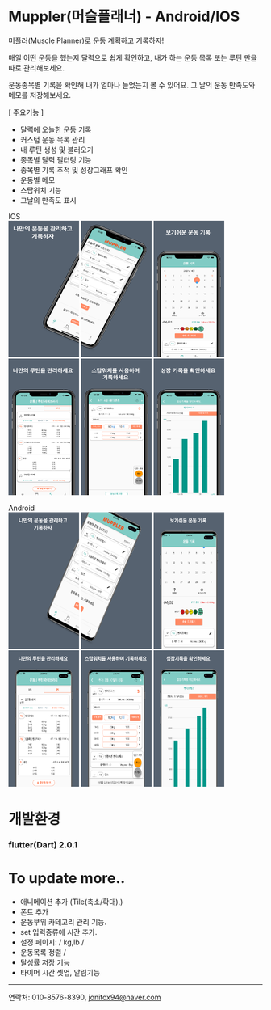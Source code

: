 
# Muppler(머슬플래너) - Android/IOS       
머플러(Muscle Planner)로 운동 계획하고 기록하자!

매일 어떤 운동을 했는지 달력으로 쉽게 확인하고, 
내가 하는 운동 목록 또는 루틴 만을 따로 관리해보세요.

운동종목별 기록을 확인해 내가 얼마나 늘었는지 볼 수 있어요.
그 날의 운동 만족도와 메모를 저장해보세요.

[ 주요기능 ]
- 달력에 오늘한 운동 기록
- 커스텀 운동 목록 관리
- 내 루틴 생성 및 불러오기
- 종목별 달력 필터링 기능
- 종목별 기록 추적 및 성장그래프 확인
- 운동별 메모
- 스탑워치 기능
- 그날의 만족도 표시

IOS      
<img src="/screenshots/screenshots-ios/app-screenshots/6.5-inch Screenshot 1.png" width="140px" height="270px" alt="1"></img>
<img src="/screenshots/screenshots-ios/app-screenshots/6.5-inch Screenshot 2.png" width="140px" height="270px" alt="1"></img>
<img src="/screenshots/screenshots-ios/app-screenshots/6.5-inch Screenshot 3.png" width="140px" height="270px" alt="1"></img>
<img src="/screenshots/screenshots-ios/app-screenshots/6.5-inch Screenshot 4.png" width="140px" height="270px" alt="1"></img>
<img src="/screenshots/screenshots-ios/app-screenshots/6.5-inch Screenshot 5.png" width="140px" height="270px" alt="1"></img>
<img src="/screenshots/screenshots-ios/app-screenshots/6.5-inch Screenshot 6.png" width="140px" height="270px" alt="1"></img>

Android    
<img src="/screenshots/screenshots-android/app-screenshots 4/Phone Screenshot 1.png" width="140px" height="270px" alt="1"></img>
<img src="/screenshots/screenshots-android/app-screenshots 4/Phone Screenshot 2.png" width="140px" height="270px" alt="1"></img>
<img src="/screenshots/screenshots-android/app-screenshots 4/Phone Screenshot 3.png" width="140px" height="270px" alt="1"></img>
<img src="/screenshots/screenshots-android/app-screenshots 4/Phone Screenshot 4.png" width="140px" height="270px" alt="1"></img>
<img src="/screenshots/screenshots-android/app-screenshots 4/Phone Screenshot 5.png" width="140px" height="270px" alt="1"></img>
<img src="/screenshots/screenshots-android/app-screenshots 4/Phone Screenshot 6.png" width="140px" height="270px" alt="1"></img>


# 개발환경    
### flutter(Dart) 2.0.1     


# To update more..     
- 애니메이션 추가  (Tile(축소/확대),)    
- 폰트 추가         
- 운동부위 카테고리 관리 기능. 
- set 입력종류에 시간 추가.       
- 설정 페이지: / kg,lb /    
- 운동목록 정렬 /    
- 달성률 저장 기능    
- 타이머 시간 셋업, 알림기능    
---------------------------------

연락처: 010-8576-8390, jonitox94@naver.com

